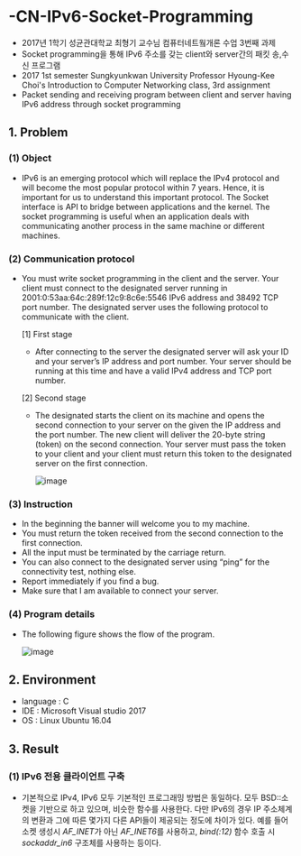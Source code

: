 # -CN-IPv6-Socket-Programming
 - 2017년 1학기 성균관대학교 최형기 교수님 컴퓨터네트웤개론 수업 3번째 과제
 - Socket programming을 통해 IPv6 주소를 갖는 client와 server간의 패킷 송,수신 프로그램 
 - 2017 1st semester Sungkyunkwan University Professor Hyoung-Kee Choi's Introduction to Computer Networking class, 3rd assignment
 - Packet sending and receiving program between client and server having IPv6 address through socket programming

## 1. Problem
### (1) Object
 - IPv6 is an emerging protocol which will replace the IPv4 protocol and will become the most popular protocol within 7 years. Hence, it is important for us to understand this important protocol. The Socket interface is API to bridge between applications and the kernel. The socket programming is useful when an application deals with communicating another process in the same machine or different machines.
   
### (2) Communication protocol
 - You must write socket programming in the client and the server. Your client must connect to the designated server running in 2001:0:53aa:64c:289f:12c9:8c6e:5546 IPv6 address and 38492 TCP port number. The designated server uses the following protocol to communicate with the client.
 
   [1] First stage
     - After connecting to the server the designated server will ask your ID and your server’s IP address and port number. Your server should be running at this time and have a valid IPv4 address and TCP port number.
 
   [2] Second stage
     - The designated starts the client on its machine and opens the second connection to your server on the given the IP address and the port number. The new client will deliver the 20-byte string (token) on the second connection. Your server must pass the token to your client and your client must return this token to the designated server on the first connection.
     
       ![image](https://user-images.githubusercontent.com/26705935/40899334-61aa4f2e-6801-11e8-87c2-8e58929ac6f1.png)

### (3) Instruction
 - In the beginning the banner will welcome you to my machine. 
 - You must return the token received from the second connection to the first connection.
 - All the input must be terminated by the carriage return.
 - You can also connect to the designated server using “ping” for the connectivity test, nothing else.
 - Report immediately if you find a bug.
 - Make sure that I am available to connect your server.
 
### (4) Program details
 - The following figure shows the flow of the program.
 
   ![image](https://user-images.githubusercontent.com/26705935/40899387-b8815e82-6801-11e8-8038-83a4c20465c2.png)
 
## 2. Environment
 - language : C
 - IDE : Microsoft Visual studio 2017
 - OS : Linux Ubuntu 16.04
 
## 3. Result
### (1) IPv6 전용 클라이언트 구축
 - 기본적으로 IPv4, IPv6 모두 기본적인 프로그래밍 방법은 동일하다. 모두 BSD::소켓을 기반으로 하고 있으며, 비슷한 함수를 사용한다. 다만 IPv6의 경우 IP 주소체계의 변환과 그에 따른 몇가지 다른 API들이 제공되는 정도에 차이가 있다. 예를 들어 소켓 생성시 *AF_INET*가 아닌 *AF_INET6*를 사용하고, *bind(:12)* 함수 호출 시 *sockaddr_in6* 구조체를 사용하는 등이다.
